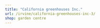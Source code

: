 ```yaml
---
title: "California greenhouses Inc."
url: /irvine/california-greenhouses-inc-3/
shop: garden centre
---
```

